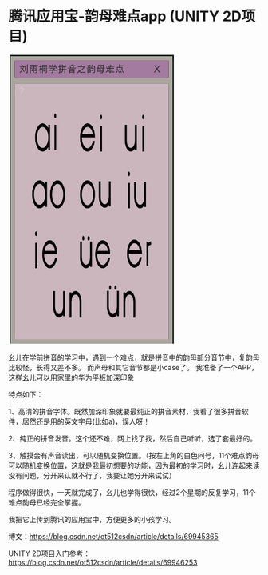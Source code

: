 # 腾讯应用宝-韵母难点app  (UNITY 2D项目)

 ![image](https://github.com/basis100/py/raw/master/QQ截图20170320214456.png)
 
幺儿在学前拼音的学习中，遇到一个难点，就是拼音中的韵母部分音节中，复韵母比较怪，长得又差不多。
而声母和其它音节都是小case了。 我准备了一个APP，这样幺儿可以用家里的华为平板加深印象

特点如下：

1、高清的拼音字体。既然加深印象就要最纯正的拼音素材，我看了很多拼音软件，居然还是用的英文字母(比如a)，误人呀！

2、纯正的拼音发音。这个还不难，网上找了找，然后自己听听，选了套最好的。

3、触摸会有声音读出，可以随机变换位置。（按左上角的白色问号，11个难点韵母可以随机变换位置，这就是我最初想要的功能，因为最初的学习时，幺儿连起来读没有问题，分开来认就不行了，我要让她分开来试试）

程序做得很快，一天就完成了，幺儿也学得很快，经过2个星期的反复学习，11个难点韵母已经完全掌握。 

我把它上传到腾讯的应用宝中，方便更多的小孩学习。

博文：https://blog.csdn.net/ot512csdn/article/details/69945365

UNITY 2D项目入门参考：
https://blog.csdn.net/ot512csdn/article/details/69946253

